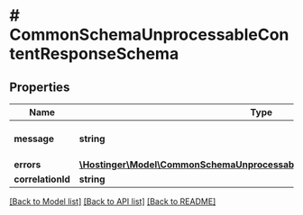 # # CommonSchemaUnprocessableContentResponseSchema

## Properties

Name | Type | Description | Notes
------------ | ------------- | ------------- | -------------
**message** | **string** | Validation error message |
**errors** | [**\Hostinger\Model\CommonSchemaUnprocessableContentResponseSchemaErrors**](CommonSchemaUnprocessableContentResponseSchemaErrors.md) |  |
**correlationId** | **string** |  |

[[Back to Model list]](../../README.md#models) [[Back to API list]](../../README.md#endpoints) [[Back to README]](../../README.md)
